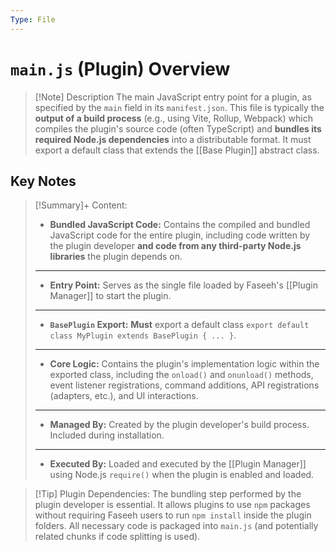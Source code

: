 ```yaml
---
Type: File
---
```

# `main.js` (Plugin) Overview

> [!Note] Description
> The main JavaScript entry point for a plugin, as specified by the `main` field in its `manifest.json`. This file is typically the **output of a build process** (e.g., using Vite, Rollup, Webpack) which compiles the plugin's source code (often TypeScript) and **bundles its required Node.js dependencies** into a distributable format. It must export a default class that extends the [[Base Plugin]] abstract class.

## Key Notes

> [!Summary]+ Content:
> - **Bundled JavaScript Code:** Contains the compiled and bundled JavaScript code for the entire plugin, including code written by the plugin developer **and code from any third-party Node.js libraries** the plugin depends on.
> ---
> - **Entry Point:** Serves as the single file loaded by Faseeh's [[Plugin Manager]] to start the plugin.
> ---
> - **`BasePlugin` Export:** **Must** export a default class `export default class MyPlugin extends BasePlugin { ... }`.
> ---
> - **Core Logic:** Contains the plugin's implementation logic within the exported class, including the `onload()` and `onunload()` methods, event listener registrations, command additions, API registrations (adapters, etc.), and UI interactions.
> ---
> - **Managed By:** Created by the plugin developer's build process. Included during installation.
> ---
> - **Executed By:** Loaded and executed by the [[Plugin Manager]] using Node.js `require()` when the plugin is enabled and loaded.

> [!Tip] Plugin Dependencies:
> The bundling step performed by the plugin developer is essential. It allows plugins to use `npm` packages without requiring Faseeh users to run `npm install` inside the plugin folders. All necessary code is packaged into `main.js` (and potentially related chunks if code splitting is used).